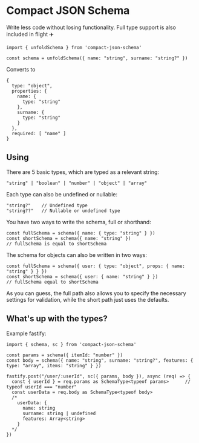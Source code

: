 # Compact JSON Schema

Write less code without losing functionality. Full type support is also included in flight ✈️

```
import { unfoldSchema } from 'compact-json-schema'

const schema = unfoldSchema({ name: "string", surname: "string?" })
```

Converts to 
```
{
  type: "object",
  properties: {
    name: {
      type: "string"
    },
    surname: {
      type: "string"
    }
  },
  required: [ "name" ]
}
```

## Using

There are 5 basic types, which are typed as a relevant string:

```
"string" | "boolean" | "number" | "object" | "array"
```

Each type can also be undefined or nullable:

```
"string?"    // Undefined type
"string??"   // Nullable or undefined type
```

You have two ways to write the schema, full or shorthand:

```
const fullSchema = schema({ name: { type: "string" } })
const shortSchema = schema({ name: "string" })
// fullSchema is equal to shortSchema
```

The schema for objects can also be written in two ways:
```
const fullSchema = schema({ user: { type: "object", props: { name: "string" } } })
const shortSchema = schema({ user: { name: "string" } })
// fullSchema equal to shortSchema
```

As you can guess, the full path also allows you to specify the necessary settings for validation, while the short path just uses the defaults.

## What's up with the types?

Example fastify:

```
import { schema, sc } from 'compact-json-schema'

const params = schema({ itemId: "number" })
const body = schema({ name: "string", surname: "string?", features: { type: "array", items: "string" } })

fastify.post("/user/:userId", sc({ params, body }), async (req) => {
  const { userId } = req.params as SchemaType<typeof params>      // typeof userId === "number"
  const userData = req.body as SchemaType<typeof body>  
  /*
    userData: {
      name: string
      surname: string | undefined
      features: Array<string>
    }
  */
})

```